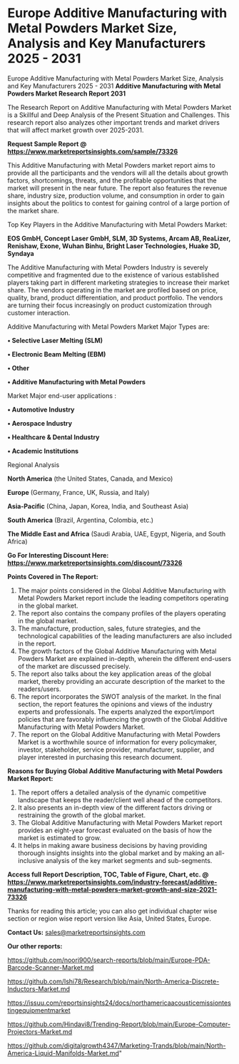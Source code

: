 # Europe Additive Manufacturing with Metal Powders Market Size, Analysis and Key Manufacturers 2025 - 2031
 Europe Additive Manufacturing with Metal Powders Market Size, Analysis and Key Manufacturers 2025 - 2031
<strong>Additive Manufacturing with Metal Powders Market Research Report 2031</strong>

The Research Report on Additive Manufacturing with Metal Powders Market is a Skillful and Deep Analysis of the Present Situation and Challenges. This research report also analyzes other important trends and market drivers that will affect market growth over 2025-2031.

<strong>Request Sample Report @ <a href=https://www.marketreportsinsights.com/sample/73326>https://www.marketreportsinsights.com/sample/73326</a></strong>

This Additive Manufacturing with Metal Powders market report aims to provide all the participants and the vendors will all the details about growth factors, shortcomings, threats, and the profitable opportunities that the market will present in the near future. The report also features the revenue share, industry size, production volume, and consumption in order to gain insights about the politics to contest for gaining control of a large portion of the market share.

Top Key Players in the Additive Manufacturing with Metal Powders Market:

<strong>EOS GmbH, Concept Laser GmbH, SLM, 3D Systems, Arcam AB, ReaLizer, Renishaw, Exone, Wuhan Binhu, Bright Laser Technologies, Huake 3D, Syndaya</strong>

The Additive Manufacturing with Metal Powders Industry is severely competitive and fragmented due to the existence of various established players taking part in different marketing strategies to increase their market share. The vendors operating in the market are profiled based on price, quality, brand, product differentiation, and product portfolio. The vendors are turning their focus increasingly on product customization through customer interaction.

Additive Manufacturing with Metal Powders Market Major Types are:

<strong>• Selective Laser Melting (SLM)

• Electronic Beam Melting (EBM)

• Other

• Additive Manufacturing with Metal Powders</strong>

Market Major end-user applications :

<strong>• Automotive Industry

• Aerospace Industry

• Healthcare & Dental Industry

• Academic Institutions</strong>

Regional Analysis

</u><strong><b>North America</b></strong> (the United States, Canada, and Mexico)

<strong><b>Europe </b></strong>(Germany, France, UK, Russia, and Italy)

<strong><b>Asia-Pacific</b></strong> (China, Japan, Korea, India, and Southeast Asia)

<strong><b>South America</b></strong> (Brazil, Argentina, Colombia, etc.)

<strong><b>The Middle East and Africa</b></strong> (Saudi Arabia, UAE, Egypt, Nigeria, and South Africa)

<strong>Go For Interesting Discount Here: <a href=https://www.marketreportsinsights.com/discount/73326>https://www.marketreportsinsights.com/discount/73326</a></strong>

<strong>Points Covered in The Report:</strong>
<ol>
  <li>The major points considered in the Global Additive Manufacturing with Metal Powders Market report include the leading competitors operating in the global market.</li>
  <li>The report also contains the company profiles of the players operating in the global market.</li>
  <li>The manufacture, production, sales, future strategies, and the technological capabilities of the leading manufacturers are also included in the report.</li>
  <li>The growth factors of the Global Additive Manufacturing with Metal Powders Market are explained in-depth, wherein the different end-users of the market are discussed precisely.</li>
  <li>The report also talks about the key application areas of the global market, thereby providing an accurate description of the market to the readers/users.</li>
  <li>The report incorporates the SWOT analysis of the market. In the final section, the report features the opinions and views of the industry experts and professionals. The experts analyzed the export/import policies that are favorably influencing the growth of the Global Additive Manufacturing with Metal Powders Market.</li>
  <li>The report on the Global Additive Manufacturing with Metal Powders Market is a worthwhile source of information for every policymaker, investor, stakeholder, service provider, manufacturer, supplier, and player interested in purchasing this research document.</li>
</ol>
<strong>Reasons for Buying Global Additive Manufacturing with Metal Powders Market Report:</strong>

<ol>
  <li>The report offers a detailed analysis of the dynamic competitive landscape that keeps the reader/client well ahead of the competitors.</li>
  <li>It also presents an in-depth view of the different factors driving or restraining the growth of the global market.</li>
  <li>The Global Additive Manufacturing with Metal Powders Market report provides an eight-year forecast evaluated on the basis of how the market is estimated to grow.</li>
  <li>It helps in making aware business decisions by having providing thorough insights insights into the global market and by making an all-inclusive analysis of the key market segments and sub-segments.</li>
</ol>
<strong>Access full Report Description, TOC, Table of Figure, Chart, etc. @ <a href=https://www.marketreportsinsights.com/industry-forecast/additive-manufacturing-with-metal-powders-market-growth-and-size-2021-73326>https://www.marketreportsinsights.com/industry-forecast/additive-manufacturing-with-metal-powders-market-growth-and-size-2021-73326</a></strong>


Thanks for reading this article; you can also get individual chapter wise section or region wise report version like Asia, United States, Europe.

<strong>Contact Us:</strong>
sales@marketreportsinsights.com

<strong>Our other reports:</strong>

<a href=https://github.com/noori900/search-reports/blob/main/Europe-PDA-Barcode-Scanner-Market.md>https://github.com/noori900/search-reports/blob/main/Europe-PDA-Barcode-Scanner-Market.md</a>

<a href=https://github.com/Ishi78/Research/blob/main/North-America-Discrete-Inductors-Market.md>https://github.com/Ishi78/Research/blob/main/North-America-Discrete-Inductors-Market.md</a>

<a href=https://issuu.com/reportsinsights24/docs/northamericaacousticemissiontestingequipmentmarket>https://issuu.com/reportsinsights24/docs/northamericaacousticemissiontestingequipmentmarket</a>

<a href=https://github.com/Hindavi8/Trending-Report/blob/main/Europe-Computer-Projectors-Market.md>https://github.com/Hindavi8/Trending-Report/blob/main/Europe-Computer-Projectors-Market.md</a>

<a href=https://github.com/digitalgrowth4347/Marketing-Trands/blob/main/North-America-Liquid-Manifolds-Market.md>https://github.com/digitalgrowth4347/Marketing-Trands/blob/main/North-America-Liquid-Manifolds-Market.md</a>"
